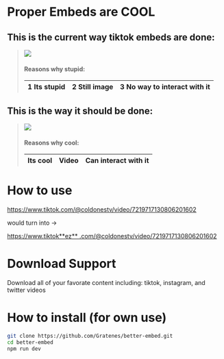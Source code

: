 # Proper Embeds are COOL

## This is the current way tiktok embeds are done:

> ![](https://i.imgur.com/9ym33Pv.png)
>
>
> #### Reasons why stupid:
> | 1 Its stupid | 2 Still image | 3 No way to interact with it |
> |--------------|---------------|------------------------------|

## This is the way it should be done:

> ![](https://i.imgur.com/kjbJVw9.png)
>
> #### Reasons why cool:
>
> | Its cool |  Video | Can interact with it |
> |----------|--------|----------------------|

# How to use

https://www.tiktok.com/@coldonestv/video/7219717130806201602

would turn into ->

[https://www.tiktok**ez**
.com/@coldonestv/video/7219717130806201602](https://www.tiktokez.com/@coldonestv/video/7219717130806201602)

# Download Support
Download all of your favorate content including: tiktok, instagram, and twitter videos

# How to install (for own use)

```bash
git clone https://github.com/Gratenes/better-embed.git
cd better-embed
npm run dev
```
